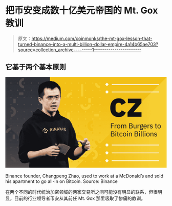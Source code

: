 # 把币安变成数十亿美元帝国的 Mt. Gox 教训

> 原文：<https://medium.com/coinmonks/the-mt-gox-lesson-that-turned-binance-into-a-multi-billion-dollar-empire-4a14b65ae703?source=collection_archive---------1----------------------->

## 它基于两个基本原则

![](img/4c40fb47af4a0cd741ff35340fbed124.png)

Binance founder, Changpeng Zhao, used to work at a McDonald’s and sold his apartment to go all-in on Bitcoin. Source: Binance

在两个不同的时代统治加密领域的两家交易所之间可能没有明显的联系，但很明显，目前的行业领导者币安从其前任 Mt. Gox 那里吸取了惨痛的教训。